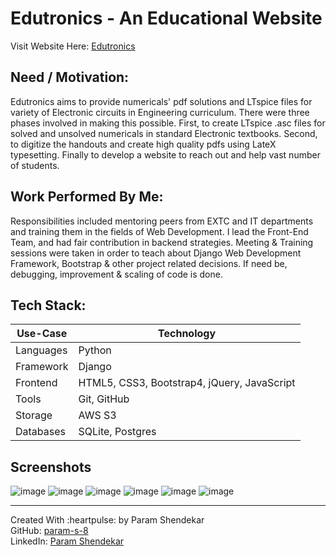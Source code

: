 # Edutronics - An Educational Website
Visit Website Here: <a href='http://edutronics.herokuapp.com/'>Edutronics</a>

## Need / Motivation: 
Edutronics aims to provide numericals' pdf solutions and LTspice files for variety of Electronic circuits in Engineering curriculum. 
There were three phases involved in making this possible. First, to create LTspice .asc files for solved and unsolved numericals in standard Electronic textbooks. 
Second, to digitize the handouts and create high quality pdfs using LateX typesetting. Finally to develop a website to reach out and help vast number of students.

## Work Performed By Me:
Responsibilities included mentoring peers from EXTC and IT departments and training them in the fields of Web Development.
I lead the Front-End Team, and had fair contribution in backend strategies. Meeting & Training sessions were taken in order to 
teach about Django Web Development Framework, Bootstrap & other project related decisions. If need be, debugging, improvement & scaling of code is done.

## Tech Stack:

| Use-Case | Technology |
| -------- | ---------- |
| Languages | Python |
| Framework | Django |
| Frontend | HTML5, CSS3, Bootstrap4, jQuery, JavaScript |
| Tools | Git, GitHub |
| Storage | AWS S3 |
| Databases | SQLite, Postgres |

## Screenshots
![image](https://user-images.githubusercontent.com/59571953/118448663-e9cf4700-b70f-11eb-96ee-7c26350de066.png)
![image](https://user-images.githubusercontent.com/59571953/118448734-ff447100-b70f-11eb-9223-082fcb95ab8f.png)
![image](https://user-images.githubusercontent.com/59571953/118448757-04a1bb80-b710-11eb-9005-6493d502151b.png)
![image](https://user-images.githubusercontent.com/59571953/118448777-08354280-b710-11eb-9259-d9179109b52f.png)
![image](https://user-images.githubusercontent.com/59571953/118448785-0bc8c980-b710-11eb-8fc0-e3d865a42e96.png)
![image](https://user-images.githubusercontent.com/59571953/118448800-0ff4e700-b710-11eb-9f08-dd70c953a181.png)
<hr>
Created With :heartpulse: by Param Shendekar<br>
GitHub: <a href='https://github.com/param-s-8'>param-s-8</a><br>
LinkedIn: <a href='https://www.linkedin.com/in/param-s-8101babb/'>Param Shendekar</a>
